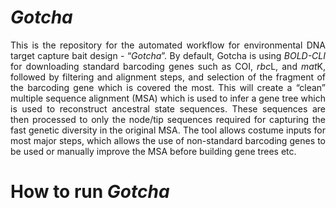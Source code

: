 # <i>Gotcha</i>
<div style="text-align: justify"> This is the repository for the automated workflow for environmental DNA target capture bait design - “<i>Gotcha</i>”. By default, Gotcha is using <i>BOLD-CLI</i> for downloading standard barcoding genes such as COI, <i>rbc</i>L, and <i>mat</i>K, followed by filtering and alignment steps, and selection of the fragment of the barcoding gene which is covered the most. This will create a “clean” multiple sequence alignment (MSA) which is used to infer a gene tree which is used to reconstruct ancestral state sequences. These sequences are then processed to only the node/tip sequences required for capturing the fast genetic diversity in the original MSA. The tool allows costume inputs for most major steps, which allows the use of non-standard barcoding genes to be used or manually improve the MSA before building gene trees etc.</div>

# How to run <i>Gotcha</i>

